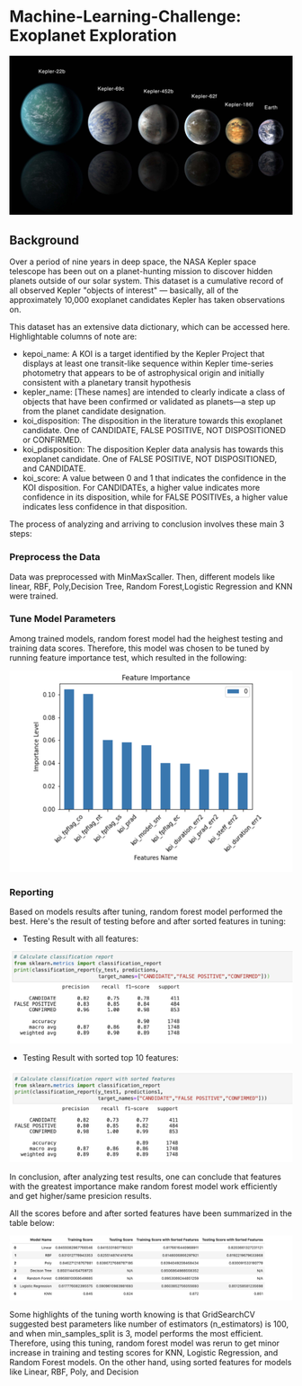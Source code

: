 # Machine-Learning-Challenge:  Exoplanet Exploration
![exoplanets.jpg](Images/exoplanets.jpg)

## Background

Over a period of nine years in deep space, the NASA Kepler space telescope has been out on a planet-hunting mission to discover hidden planets outside of our solar system.
This dataset is a cumulative record of all observed Kepler "objects of interest" — basically, all of the approximately 10,000 exoplanet candidates Kepler has taken observations on.

This dataset has an extensive data dictionary, which can be accessed here. Highlightable columns of note are:

* kepoi_name: A KOI is a target identified by the Kepler Project that displays at least one transit-like sequence within Kepler time-series photometry that appears to be of astrophysical origin and initially consistent with a planetary transit hypothesis
* kepler_name: [These names] are intended to clearly indicate a class of objects that have been confirmed or validated as planets—a step up from the planet candidate designation.
* koi_disposition: The disposition in the literature towards this exoplanet candidate. One of CANDIDATE, FALSE POSITIVE, NOT DISPOSITIONED or CONFIRMED.
* koi_pdisposition: The disposition Kepler data analysis has towards this exoplanet candidate. One of FALSE POSITIVE, NOT DISPOSITIONED, and CANDIDATE.
* koi_score: A value between 0 and 1 that indicates the confidence in the KOI disposition. For CANDIDATEs, a higher value indicates more confidence in its disposition, while for FALSE POSITIVEs, a higher value indicates less confidence in that disposition.

The process of analyzing and arriving to conclusion involves these main 3 steps:

### Preprocess the Data
Data was preprocessed with MinMaxScaller. Then, different models like linear, RBF, Poly,Decision Tree, Random Forest,Logistic Regression and KNN were trained. 
### Tune Model Parameters
Among trained models, random forest model had the heighest testing and training data scores. Therefore, this model was chosen to be tuned by running feature importance test, which resulted in the following:

![Sorted_features.png](Images/Sorted_features.png)

### Reporting
Based on models results after tuning, random forest model performed the best. Here's the result of testing before and after sorted features in tuning:
* Testing Result with all features:

![analysis1.png](Images/analysis1.png)

* Testing Result with sorted top 10 features:

![analysis2.png](Images/analysis2.png)

In conclusion, after analyzing test results, one can conclude that features with the greatest importance make random forest model work efficiently and get higher/same presicion results. 

All the scores before and after sorted features have been summarized in the table below:

![Scoretable.png](Images/Scoretable.png)

Some highlights of the tuning worth knowing is that GridSearchCV suggested best parameters like number of estimators (n_estimators) is 100, and when min_samples_split is 3, model performs the most efficient. Therefore, using this tuning, random forest model was rerun to get minor increase in  training and testing scores for KNN, Logistic Regression, and Random Forest models. On the other hand, using sorted features for models like Linear, RBF, Poly, and Decision 
